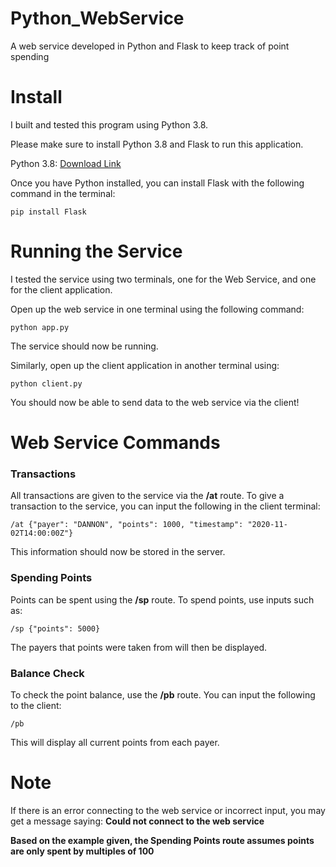 # Python_WebService
A web service developed in Python and Flask to keep track of point spending

# Install
I built and tested this program using Python 3.8.

Please make sure to install Python 3.8 and Flask to run this application.

Python 3.8: [Download Link](https://www.python.org/downloads/release/python-386/)

Once you have Python installed, you can install Flask with the following command in the terminal:
```
pip install Flask
```

# Running the Service
I tested the service using two terminals, one for the Web Service, and one for the client application.

Open up the web service in one terminal using the following command:
```
python app.py
```
The service should now be running.

Similarly, open up the client application in another terminal using:
```
python client.py
```

You should now be able to send data to the web service via the client!

# Web Service Commands
### Transactions
All transactions are given to the service via the **/at** route. To give a transaction to the service, you can input the following in the client terminal:
```
/at {"payer": "DANNON", "points": 1000, "timestamp": "2020-11-02T14:00:00Z"} 
```
This information should now be stored in the server.

### Spending Points
Points can be spent using the **/sp** route. To spend points, use inputs such as:
```
/sp {"points": 5000}
```
The payers that points were taken from will then be displayed.

### Balance Check
To check the point balance, use the **/pb** route. You can input the following to the client:
```
/pb
```
This will display all current points from each payer.

# Note
If there is an error connecting to the web service or incorrect input, you may get a message saying: **Could not connect to the web service**

**Based on the example given, the Spending Points route assumes points are only spent by multiples of 100**